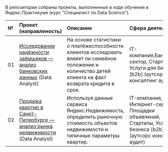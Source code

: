 В репозитории собраны проекты, выполненные в ходе обучения в Яндекс.Практикуме (курс "Специалист по Data Science").

| № | Проект (направленость) | Описание | Сфера деятельности | Используемые инструменты |
| :---------------------- | :---------------------- | :---------------------- | :---------------------- | :---------------------- |
01 | [Исследование надёжности заёмщиков — анализ банковских данных](https://github.com/Oleg-Volontsevich/Yandex_Practicum_Projects/tree/master/project01_reliability_of_borrowers_analyzing) (Data Analyst) | На основе статистики о платёжеспособности клиентов исследовать влияет ли семейное положение и количество детей клиента на факт возврата кредита в срок. | IT-компания,Банковский сектор, Стартапы, Услуги для бизнеса [b2b] (аутсорс консалтинг аудит) | Matplotlib, Pandas, PyMystem3, Python, SciKitLearn, SciPy, Seaborn, numpy, лемматизация, предобработка данных
02 | [Продажа квартир в Санкт-Петербурге — анализ рынка недвижимости](https://github.com/Oleg-Volontsevich/Yandex_Practicum_Projects/tree/master/project02_apartments_for_sale_analyzing) (Data Analyst) | Используя данные сервиса Яндекс.Недвижимость, определить рыночную стоимость объектов недвижимости и типичные параметры квартир. | IT-компания, Интернет-сервисы, Площадки объявлений, Стартапы, Услуги для бизнеса [b2b] (аутсорс консалтинг аудит) | Matplotlib, Pandas, Python, math, визуализация данных, исследовательский анализ данных, предобработка данных
